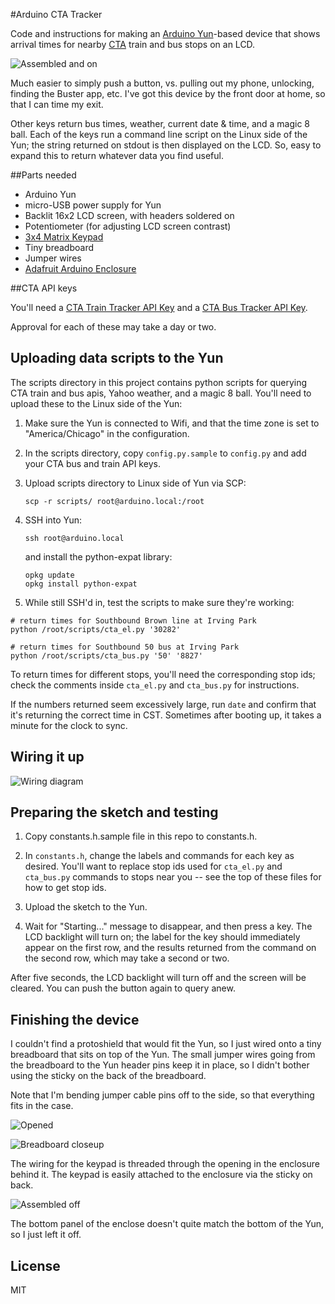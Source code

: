 #Arduino CTA Tracker

Code and instructions for making an [Arduino Yun](http://arduino.cc/en/Main/ArduinoBoardYun)-based device that shows arrival times for nearby [CTA](http://www.transitchicago.com/) train and bus stops on an LCD.

![Assembled and on](https://raw.githubusercontent.com/gbuesing/yun-cta-train-status/master/images/assembled_on.jpg)

Much easier to simply push a button, vs. pulling out my phone, unlocking, finding the Buster app, etc. I've got this device by the front door at home, so that I can time my exit.

Other keys return bus times, weather, current date & time, and a magic 8 ball. Each of the keys run a command line script on the Linux side of the Yun; the string returned on stdout is then displayed on the LCD. So, easy to expand this to return whatever data you find useful.


##Parts needed

- Arduino Yun
- micro-USB power supply for Yun
- Backlit 16x2 LCD screen, with headers soldered on
- Potentiometer (for adjusting LCD screen contrast)
- [3x4 Matrix Keypad](https://www.adafruit.com/product/419)
- Tiny breadboard
- Jumper wires
- [Adafruit Arduino Enclosure](https://www.adafruit.com/products/271)


##CTA API keys

You'll need a [CTA Train Tracker API Key](http://www.transitchicago.com/developers/traintrackerapply.aspx) and a [CTA Bus Tracker API Key](http://www.transitchicago.com/developers/bustracker.aspx). 

Approval for each of these may take a day or two.


## Uploading data scripts to the Yun

The scripts directory in this project contains python scripts for querying CTA train and bus apis, Yahoo weather, and a magic 8 ball. You'll need to upload these to the Linux side of the Yun:

1. Make sure the Yun is connected to Wifi, and that the time zone is set to "America/Chicago" in the configuration.

2. In the scripts directory, copy ```config.py.sample``` to ```config.py``` and add your CTA bus and train API keys.

3. Upload scripts directory to Linux side of Yun via SCP: 

    ```scp -r scripts/ root@arduino.local:/root``` 

4. SSH into Yun: 

    ```ssh root@arduino.local``` 

    and install the python-expat library:

    ```
    opkg update
    opkg install python-expat
    ```

5. While still SSH'd in, test the scripts to make sure they're working:

  ```
  # return times for Southbound Brown line at Irving Park
  python /root/scripts/cta_el.py '30282' 
  ```

  ```
  # return times for Southbound 50 bus at Irving Park
  python /root/scripts/cta_bus.py '50' '8827'
  ```

  To return times for different stops, you'll need the corresponding stop ids; check the comments inside ```cta_el.py``` and ```cta_bus.py``` for instructions.

  If the numbers returned seem excessively large, run ``date`` and confirm that it's returning the correct time in CST. Sometimes after booting up, it takes a minute for the clock to sync.


## Wiring it up

![Wiring diagram](https://raw.githubusercontent.com/gbuesing/yun-cta-train-status/master/images/wiring.png)


## Preparing the sketch and testing

1. Copy constants.h.sample file in this repo to constants.h.

2. In ```constants.h```, change the labels and commands for each key as desired. You'll want to replace stop ids used for ```cta_el.py``` and ```cta_bus.py``` commands to stops near you -- see the top of these files for how to get stop ids.

3. Upload the sketch to the Yun.

4. Wait for "Starting..." message to disappear, and then press a key. The LCD backlight will turn on; the label for the key should immediately appear on the first row, and the results returned from the command on the second row, which may take a second or two.

After five seconds, the LCD backlight will turn off and the screen will be cleared. You can push the button again to query anew.


## Finishing the device

I couldn't find a protoshield that would fit the Yun, so I just wired onto a tiny breadboard that sits on top of the Yun. The small jumper wires going from the breadboard to the Yun header pins keep it in place, so I didn't bother using the sticky on the back of the breadboard.

Note that I'm bending jumper cable pins off to the side, so that everything fits in the case.

![Opened](https://raw.githubusercontent.com/gbuesing/yun-cta-train-status/master/images/opened.jpg)

![Breadboard closeup](https://raw.githubusercontent.com/gbuesing/yun-cta-train-status/master/images/breadboard_closeup.jpg)

The wiring for the keypad is threaded through the opening in the enclosure behind it. The keypad is easily attached to the enclosure via the sticky on back.

![Assembled off](https://raw.githubusercontent.com/gbuesing/yun-cta-train-status/master/images/assembled_off.jpg)

The bottom panel of the enclose doesn't quite match the bottom of the Yun, so I just left it off.


## License

MIT
